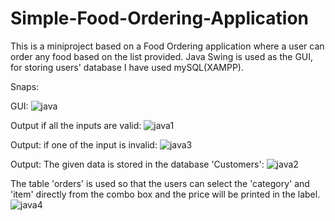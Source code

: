 # Simple-Food-Ordering-Application
This is a miniproject based on a Food Ordering application where a user can order any food based on the list provided.
Java Swing is used as the GUI, for storing users' database I have used mySQL(XAMPP).

Snaps:

GUI:
![java](https://user-images.githubusercontent.com/63559784/122439903-b0615400-cfb9-11eb-9995-adb3012fb0d0.png)

Output if all the inputs are valid:
![java1](https://user-images.githubusercontent.com/63559784/122440022-cb33c880-cfb9-11eb-82c3-67feab76e792.png)

Output: if one of the input is invalid:
![java3](https://user-images.githubusercontent.com/63559784/122440127-e6063d00-cfb9-11eb-900b-1069c43b602e.png)


Output: The given data is stored in the database 'Customers':
![java2](https://user-images.githubusercontent.com/63559784/122440350-1948cc00-cfba-11eb-82de-9879e89ce7dd.png)


The table 'orders' is used so that the users can select the 'category' and 'item'  directly from the combo box and the price will be printed in the label.
![java4](https://user-images.githubusercontent.com/63559784/122441445-2c0fd080-cfbb-11eb-8c72-5f0969726765.png)
